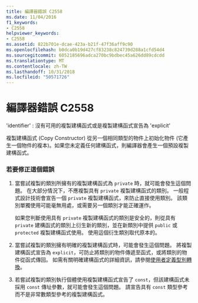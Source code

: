 ```yaml
---
title: 編譯器錯誤 C2558
ms.date: 11/04/2016
f1_keywords:
- C2558
helpviewer_keywords:
- C2558
ms.assetid: 822b701e-dcae-423a-b21f-47f36aff9c90
ms.openlocfilehash: b0dca0b19d427cf83238c824739d288a1cfd54d4
ms.sourcegitcommit: 6052185696adca270bc9bdbec45a626dd89cdcdd
ms.translationtype: MT
ms.contentlocale: zh-TW
ms.lasthandoff: 10/31/2018
ms.locfileid: "50571726"
---
```

# <a name="compiler-error-c2558"></a>編譯器錯誤 C2558

'identifier' : 沒有可用的複製建構函式或是複製建構函式宣告為 'explicit'

複製建構函式 (Copy Constructor) 從另一個相同類型的物件上初始化物件  (它產生一個物件的複本)。如果您未定義任何建構函式，則編譯器會產生一個預設複製建構函式。

### <a name="to-fix-this-error"></a>若要修正這個錯誤

1. 當嘗試複製的類別所擁有的複製建構函式為 `private` 時，就可能會發生這個問題。 在大部分情況下，不應複製具有 `private` 複製建構函式的類別。 一般程式設計技術會宣告一個 `private` 複製建構函式，來防止直接使用類別。 該類別單獨使用可能毫無用處，或需要另一個類別才能正確運作。

   如果您判斷使用具有 `private` 複製建構函式的類別是安全的，則從具有 `private` 建構函式的類別上衍生新的類別，並在新類別中提供 `public` 或 `protected` 複製建構函式使用。 使用這個衍生類別取代原本的。

1. 當嘗試複製的類別擁有明確的複製建構函式時，可能會發生這個問題。 將複製建構函式宣告為 `explicit`，可防止將類別的物件傳遞至函式，或將類別的物件從函式傳回。 如需有關明確建構函式的詳細資訊，請參閱[使用者定義型別轉換](../../cpp/user-defined-type-conversions-cpp.md)。

1. 若嘗試複製的類別執行個體使用複製建構函式宣告了 `const`，但該建構函式未採用 `const` 傳址參數，就可能會發生這個問題。 請宣告具有 `const` 類型參考而不是非常數類型參考的複製建構函式。
